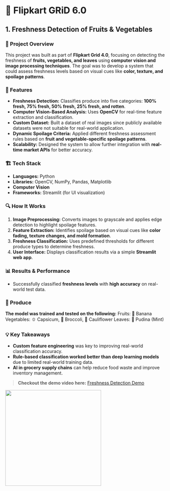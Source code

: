 # 🛒 Flipkart GRiD 6.0 

## 1. Freshness Detection of Fruits & Vegetables

### 📌 Project Overview
This project was built as part of **Flipkart Grid 4.0**, focusing on detecting the freshness of **fruits, vegetables, and leaves** using **computer vision and image processing techniques**. The goal was to develop a system that could assess freshness levels based on visual cues like **color, texture, and spoilage patterns**.

### 🚀 Features
- **Freshness Detection:** Classifies produce into five categories: **100% fresh, 75% fresh, 50% fresh, 25% fresh, and rotten**.
- **Computer Vision-Based Analysis:** Uses **OpenCV** for real-time feature extraction and classification.
- **Custom Dataset:** Built a dataset of real images since publicly available datasets were not suitable for real-world application.
- **Dynamic Spoilage Criteria:** Applied different freshness assessment rules based on **fruit and vegetable-specific spoilage patterns**.
- **Scalability:** Designed the system to allow further integration with **real-time market APIs** for better accuracy.

### 🏗 Tech Stack
- **Languages:** Python
- **Libraries:** OpenCV, NumPy, Pandas, Matplotlib
- **Computer Vision**
- **Frameworks:** Streamlit (for UI visualization)

### 🔍 How It Works
1. **Image Preprocessing:** Converts images to grayscale and applies edge detection to highlight spoilage features.
2. **Feature Extraction:** Identifies spoilage based on visual cues like **color fading, texture changes, and mold formation**.
3. **Freshness Classification:** Uses predefined thresholds for different produce types to determine freshness.
4. **User Interface:** Displays classification results via a simple **Streamlit web app**.

### 📊 Results & Performance
- Successfully classified **freshness levels** with **high accuracy** on real-world test data.

### 🥦 Produce
**The model was trained and tested on the following:**
Fruits: 🍌 Banana
Vegetables: 🫑 Capsicum, 🥦 Broccoli, 🥬 Cauliflower
Leaves: 🌿 Pudina (Mint)

### 💡 Key Takeaways
- **Custom feature engineering** was key to improving real-world classification accuracy.
- **Rule-based classification worked better than deep learning models** due to limited real-world training data.
- **AI in grocery supply chains** can help reduce food waste and improve inventory management.

> **Checkout the demo video here:** [Freshness Detection Demo](path_to_freshness_detection_demo.MP4)


<p align="left">
  <img src="https://media3.giphy.com/media/v1.Y2lkPTc5MGI3NjExdTJoa2d3eTltbnFxdzg3ODdoazI2bHRyOWszODhob3AycGR4NXF0ciZlcD12MV9pbnRlcm5hbF9naWZfYnlfaWQmY3Q9Zw/xOufNMIlQeiEmJhtqO/giphy.gif" width="300"/>
</p>

